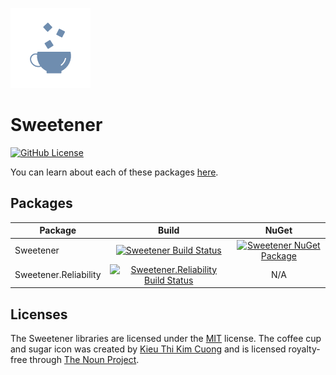[![Sweetener Alt Icon](src/Resources/Sweetener-Alt.png)](https://thenounproject.com/kieukimcuong/)

# Sweetener
[![GitHub License](https://img.shields.io/github/license/wsugarman/Sweetener?label=License)](https://github.com/wsugarman/Sweetener/blob/master/LICENSE)

You can learn about each of these packages [here](https://wsugarman.github.io/Sweetener).

## Packages
| Package | Build | NuGet |
| ------- |:-----:|:-----:|
| Sweetener | [![Sweetener Build Status](https://dev.azure.com/wsugarman/Sweetener/_apis/build/status/CI/Sweetener%20-%20CI?branchName=master)](https://dev.azure.com/wsugarman/Sweetener/_build/latest?definitionId=8&branchName=master) | [![Sweetener NuGet Package](https://img.shields.io/nuget/vpre/Sweetener?label=NuGet)](https://www.nuget.org/packages/Sweetener/) |
| Sweetener.Reliability | [![Sweetener.Reliability Build Status](https://dev.azure.com/wsugarman/Sweetener/_apis/build/status/CI/Sweetener.Reliability%20-%20CI?branchName=master)](https://dev.azure.com/wsugarman/Sweetener/_build/latest?definitionId=2&branchName=master) | N/A |

## Licenses
The Sweetener libraries are licensed under the [MIT](https://github.com/wsugarman/Sweetener/blob/master/LICENSE)
license. The coffee cup and sugar icon was created by [Kieu Thi Kim Cuong](https://thenounproject.com/kieukimcuong/)
and is licensed royalty-free through [The Noun Project](https://thenounproject.com/).

